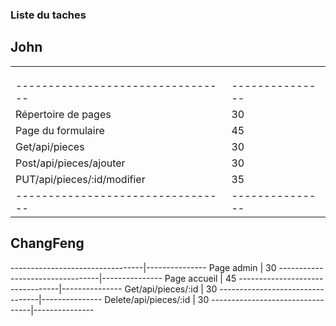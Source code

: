 ### Liste du taches

## John
|   |   |
|---|---|
|   |   |
|   |   |
|   |   |
|---------------------------------|---------------|
|      Répertoire de pages        |   30          |
|      Page du formulaire         |   45          |
|      Get/api/pieces             |   30          |
|      Post/api/pieces/ajouter    |   30          |
|  PUT/api/pieces/:id/modifier    |   35          |
|---------------------------------|---------------|

## ChangFeng
---------------------------------|---------------
      Page admin                 |   30
---------------------------------|---------------
      Page accueil               |   45
---------------------------------|---------------
      Get/api/pieces/:id         |   30
---------------------------------|---------------
      Delete/api/pieces/:id      |   30
---------------------------------|---------------

